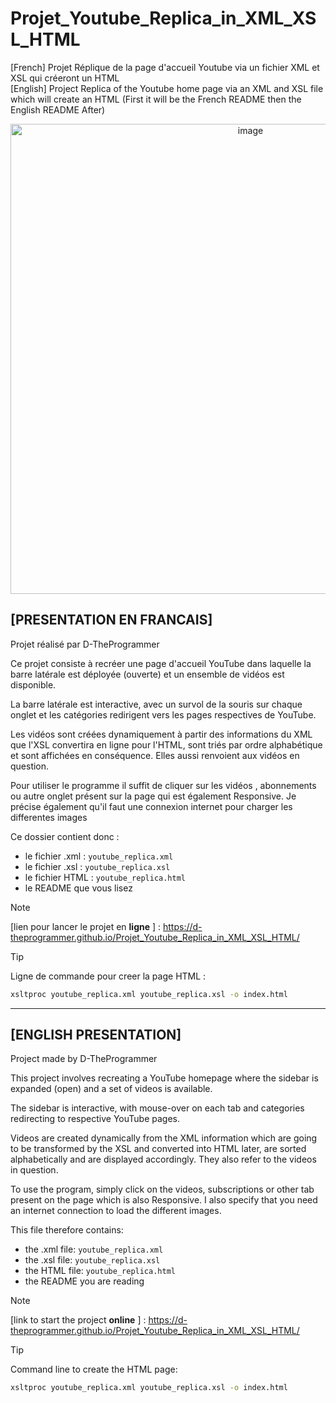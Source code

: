 # Projet_Youtube_Replica_in_XML_XSL_HTML
[French] Projet Réplique de la page d'accueil Youtube via un fichier XML et XSL qui créeront un HTML    
[English] Project Replica of the Youtube home page via an XML and XSL file which will create an HTML  (First it will be the French README then the English README After)  

<div align="center">
  <img width="752" alt="image" src="https://github.com/D-TheProgrammer/Projet_Youtube_Replica_in_XML_XSL_HTML/assets/151149998/332cb307-ee2c-4d42-961a-27184d520c98">
</div>


## [PRESENTATION EN FRANCAIS]
Projet réalisé par D-TheProgrammer

Ce projet consiste à recréer une page d'accueil YouTube dans laquelle la barre latérale est déployée (ouverte) et un ensemble de vidéos est disponible. 

La barre latérale est interactive, avec un survol de la souris sur chaque onglet et les catégories redirigent vers les pages respectives de YouTube.

Les vidéos sont créées dynamiquement à partir des informations du XML que l'XSL convertira en ligne pour l'HTML, sont triés par ordre alphabétique et sont affichées en conséquence. Elles aussi renvoient aux vidéos en question.

Pour utiliser le programme il suffit de cliquer sur les vidéos , abonnements ou autre onglet présent sur la page qui est également Responsive.
Je précise également qu'il faut une connexion internet pour charger les differentes images

Ce dossier contient donc :
- le fichier .xml : `youtube_replica.xml`
- le fichier .xsl : `youtube_replica.xsl`
- le fichier HTML : `youtube_replica.html`
- le README que vous lisez

> [!NOTE]
> [lien pour lancer le projet en **ligne** ] : 
> https://d-theprogrammer.github.io/Projet_Youtube_Replica_in_XML_XSL_HTML/

> [!TIP]
> Ligne de commande pour creer la page HTML :  
> ```bash
> xsltproc youtube_replica.xml youtube_replica.xsl -o index.html
> ```

___

## [ENGLISH PRESENTATION]
Project made by D-TheProgrammer

This project involves recreating a YouTube homepage where the sidebar is expanded (open) and a set of videos is available.

The sidebar is interactive, with mouse-over on each tab and categories redirecting to respective YouTube pages.

Videos are created dynamically from the XML information which are going to be transformed by the XSL and converted into HTML later, are sorted alphabetically and are displayed accordingly. They also refer to the videos in question.

To use the program, simply click on the videos, subscriptions or other tab present on the page which is also Responsive.
I also specify that you need an internet connection to load the different images.

This file therefore contains:
- the .xml file: `youtube_replica.xml`
- the .xsl file: `youtube_replica.xsl`
- the HTML file: `youtube_replica.html`
- the README you are reading


> [!NOTE]
> [link to start the project **online** ] : 
> https://d-theprogrammer.github.io/Projet_Youtube_Replica_in_XML_XSL_HTML/

> [!TIP]
> Command line to create the HTML page:
> ```bash
> xsltproc youtube_replica.xml youtube_replica.xsl -o index.html
> ```
